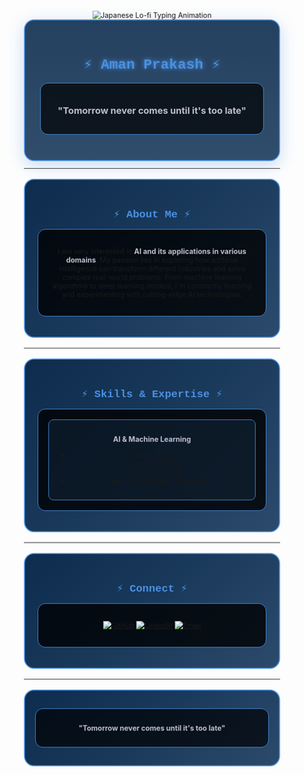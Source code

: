<div align="center">

<img src="https://readme-typing-svg.herokuapp.com?font=Fira+Code&size=28&duration=3000&pause=1000&color=4A90E2&center=true&vCenter=true&width=500&lines=こんにちは;Welcome+to+my+space;明日は来ない;Until+it's+too+late" alt="Japanese Lo-fi Typing Animation" />

<br>

<div style="background: linear-gradient(rgba(13, 44, 78, 0.9), rgba(26, 58, 92, 0.9)), url('https://images.unsplash.com/photo-1518709268805-4e9042af2176?ixlib=rb-4.0.3&auto=format&fit=crop&w=1920&q=80'); background-size: cover; background-position: center; padding: 30px; border-radius: 20px; border: 2px solid #4A90E2; box-shadow: 0 8px 32px rgba(74, 144, 226, 0.3);">

# <span style="color: #4A90E2; font-family: 'Courier New', monospace; text-shadow: 0 0 10px #4A90E2;">⚡ Aman Prakash ⚡</span>

<div style="background: rgba(0, 0, 0, 0.7); padding: 20px; border-radius: 15px; margin: 20px 0; backdrop-filter: blur(10px); border: 1px solid #4A90E2;">

### <span style="color: #BDBFCB; font-size: 18px;">"Tomorrow never comes until it's too late"</span>

</div>

</div>

</div>

---

<div align="center">

<div style="background: linear-gradient(135deg, #0D2C4E, #1A3A5C, #2C4A6B); padding: 25px; border-radius: 20px; border: 2px solid #4A90E2; margin: 20px 0;">

## <span style="color: #4A90E2; font-family: 'Courier New', monospace;">⚡ About Me ⚡</span>

<div style="background: rgba(0, 0, 0, 0.8); padding: 20px; border-radius: 15px; margin: 15px 0; backdrop-filter: blur(10px); border: 1px solid #4A90E2;">

I am very interested in **<span style="color: #BDBFCB;">AI and its applications in various domains</span>**. My passion lies in exploring how artificial intelligence can transform different industries and solve complex real-world problems. From machine learning algorithms to deep learning models, I'm constantly learning and experimenting with cutting-edge AI technologies.

</div>

</div>

</div>

---

<div align="center">

<div style="background: linear-gradient(135deg, #0D2C4E, #1A3A5C, #2C4A6B); padding: 25px; border-radius: 20px; border: 2px solid #4A90E2; margin: 20px 0;">

## <span style="color: #4A90E2; font-family: 'Courier New', monospace;">⚡ Skills & Expertise ⚡</span>

<div style="background: rgba(0, 0, 0, 0.8); padding: 20px; border-radius: 15px; margin: 15px 0; backdrop-filter: blur(10px); border: 1px solid #4A90E2;">

<div style="background: rgba(74, 144, 226, 0.1); padding: 15px; border-radius: 10px; border: 1px solid #4A90E2;">

**<span style="color: #BDBFCB;">AI & Machine Learning</span>**
- Deep Learning
- Neural Networks  
- Computer Vision
- Natural Language Processing

</div>

</div>

</div>

</div>

---

<div align="center">

<div style="background: linear-gradient(135deg, #0D2C4E, #1A3A5C, #2C4A6B); padding: 25px; border-radius: 20px; border: 2px solid #4A90E2; margin: 20px 0;">

## <span style="color: #4A90E2; font-family: 'Courier New', monospace;">⚡ Connect ⚡</span>

<div style="background: rgba(0, 0, 0, 0.8); padding: 20px; border-radius: 15px; margin: 15px 0; backdrop-filter: blur(10px); border: 1px solid #4A90E2;">

[![GitHub](https://img.shields.io/badge/GitHub-4A90E2?style=for-the-badge&logo=github&logoColor=white&labelColor=0D2C4E)](https://github.com/aman-bcalm)
[![LinkedIn](https://img.shields.io/badge/LinkedIn-4A90E2?style=for-the-badge&logo=linkedin&logoColor=white&labelColor=0D2C4E)](https://linkedin.com/in/aman-prakash)
[![Email](https://img.shields.io/badge/Email-4A90E2?style=for-the-badge&logo=gmail&logoColor=white&labelColor=0D2C4E)](mailto:aman@example.com)

</div>

</div>

</div>

---

<div align="center">

<div style="background: linear-gradient(135deg, #0D2C4E, #1A3A5C, #2C4A6B); padding: 20px; border-radius: 20px; border: 2px solid #4A90E2; margin: 20px 0;">

<div style="background: rgba(0, 0, 0, 0.7); padding: 15px; border-radius: 15px; margin: 15px 0; backdrop-filter: blur(10px); border: 1px solid #4A90E2;">

**<span style="color: #BDBFCB;">"Tomorrow never comes until it's too late"</span>**

</div>

</div>

</div>

</div>